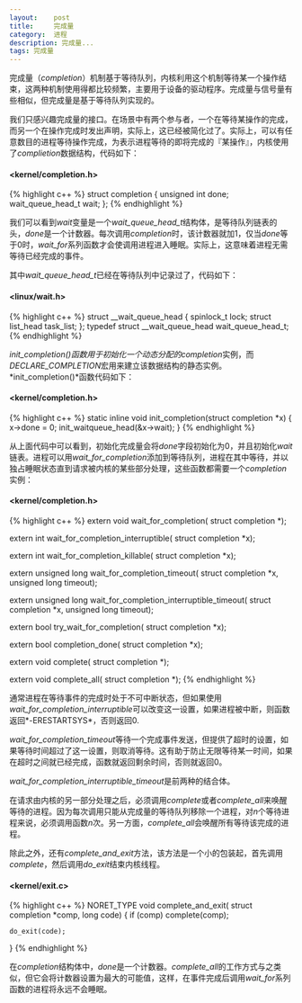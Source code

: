 ```yaml
---
layout:    post
title:     完成量
category:  进程
description: 完成量...
tags: 完成量
---
```

完成量（*completion*）机制基于等待队列，内核利用这个机制等待某一个操作结束，这两种机制使用得都比较频繁，主要用于设备的驱动程序。完成量与信号量有些相似，但完成量是基于等待队列实现的。

我们只感兴趣完成量的接口。在场景中有两个参与者，一个在等待某操作的完成，而另一个在操作完成时发出声明，实际上，这已经被简化过了。实际上，可以有任意数目的进程等待操作完成，为表示进程等待的即将完成的『某操作』，内核使用了*complietion*数据结构，代码如下：

#### <kernel/completion.h> ####

{% highlight c++ %}
struct completion {
    unsigned int done;
    wait_queue_head_t wait;
};
{% endhighlight %}

我们可以看到*wait*变量是一个*wait_queue_head_t*结构体，是等待队列链表的头，*done*是一个计数器。每次调用*completion*时，该计数器就加1，仅当*done*等于0时，*wait_for*系列函数才会使调用进程进入睡眠。实际上，这意味着进程无需等待已经完成的事件。

其中*wait_queue_head_t*已经在等待队列中记录过了，代码如下：

#### <linux/wait.h> ####

{% highlight c++ %}
struct __wait_queue_head {
    spinlock_t lock;
    struct list_head task_list;
};
typedef struct __wait_queue_head wait_queue_head_t;
{% endhighlight %}

*init_completion()*函数用于初始化一个动态分配的*completion*实例，而*DECLARE_COMPLETION*宏用来建立该数据结构的静态实例。*init_completion()*函数代码如下：

#### <kernel/completion.h> ####

{% highlight c++ %}
static inline void init_completion(struct completion *x)
{
    x->done = 0;
    init_waitqueue_head(&x->wait);
}
{% endhighlight %}

从上面代码中可以看到，初始化完成量会将*done*字段初始化为0，并且初始化*wait*链表。进程可以用*wait_for_completion*添加到等待队列，进程在其中等待，并以独占睡眠状态直到请求被内核的某些部分处理，这些函数都需要一个*completion*实例：

#### <kernel/completion.h> ####

{% highlight c++ %}
extern void
wait_for_completion(
    struct completion *);

extern int
wait_for_completion_interruptible(
    struct completion *x);

extern int
wait_for_completion_killable(
    struct completion *x);

extern unsigned long
wait_for_completion_timeout(
    struct completion *x,
    unsigned long timeout);

extern unsigned long
wait_for_completion_interruptible_timeout(
        struct completion *x,
        unsigned long timeout);

extern bool
try_wait_for_completion(
    struct completion *x);

extern bool
completion_done(
    struct completion *x);

extern void
complete(
    struct completion *);

extern void
complete_all(
    struct completion *);
{% endhighlight %}

通常进程在等待事件的完成时处于不可中断状态，但如果使用*wait_for_completion_interruptible*可以改变这一设置，如果进程被中断，则函数返回*-ERESTARTSYS*，否则返回0.

*wait_for_completion_timeout*等待一个完成事件发送，但提供了超时的设置，如果等待时间超过了这一设置，则取消等待。这有助于防止无限等待某一时间，如果在超时之间就已经完成，函数就返回剩余时间，否则就返回0。

*wait_for_completion_interruptible_timeout*是前两种的结合体。

在请求由内核的另一部分处理之后，必须调用*complete*或者*complete_all*来唤醒等待的进程。因为每次调用只能从完成量的等待队列移除一个进程，对*n*个等待进程来说，必须调用函数*n*次。另一方面，*complete_all*会唤醒所有等待该完成的进程。

除此之外，还有*complete_and_exit*方法，该方法是一个小的包装起，首先调用*complete*，然后调用*do_exit*结束内核线程。

#### <kernel/exit.c> ####

{% highlight c++ %}
NORET_TYPE void complete_and_exit(
    struct completion *comp,
    long code)
{
    if (comp)
        complete(comp);

    do_exit(code);
}
{% endhighlight %}

在*completion*结构体中，*done*是一个计数器。*complete_all*的工作方式与之类似，但它会将计数器设置为最大的可能值，这样，在事件完成后调用*wait_for*系列函数的进程将永远不会睡眠。